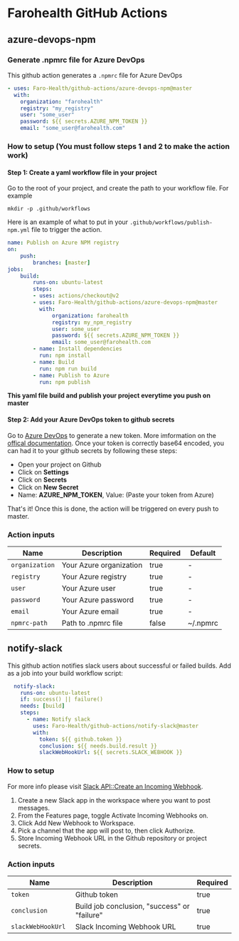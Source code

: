 # Farohealth GitHub Actions

## azure-devops-npm

### Generate .npmrc file for Azure DevOps

This github action generates a `.npmrc` file for Azure DevOps

```yaml
- uses: Faro-Health/github-actions/azure-devops-npm@master
  with:
    organization: "farohealth"
    registry: "my_registry"
    user: "some_user"
    password: ${{ secrets.AZURE_NPM_TOKEN }}
    email: "some_user@farohealth.com"
```
### How to setup (You must follow steps 1 and 2 to make the action work)
#### **Step 1**: Create a yaml workflow file in your project
Go to the root of your project, and create the path to your workflow file. For example

```
mkdir -p .github/workflows
```

Here is an example of what to put in your `.github/workflows/publish-npm.yml` file to trigger the action.

```yaml
name: Publish on Azure NPM registry
on:
    push:
        branches: [master]
jobs:
    build:
        runs-on: ubuntu-latest
        steps:
        - uses: actions/checkout@v2
        - uses: Faro-Health/github-actions/azure-devops-npm@master
          with:
              organization: farohealth
              registry: my_npm_registry
              user: some_user
              password: ${{ secrets.AZURE_NPM_TOKEN }}
              email: some_user@farohealth.com
        - name: Install dependencies
          run: npm install
        - name: Build
          run: npm run build
        - name: Publish to Azure
          run: npm publish
```
**This yaml file build and publish your project everytime you push on master**

#### **Step 2:** Add your Azure DevOps token to github secrets
Go to [Azure DevOps](https://dev.azure.com) to generate a new token. More imformation on the [offical documentation](https://docs.microsoft.com/en-us/azure/devops/organizations/accounts/use-personal-access-tokens-to-authenticate?view=azure-devops&tabs=preview-page). Once your token is correctly base64 encoded, you can had it to your github secrets by following these steps:

-   Open your project on Github
-   Click on **Settings**
-   Click on **Secrets**
-   Click on **New Secret**
-   Name: **AZURE_NPM_TOKEN**, Value: (Paste your token from Azure)

That's it! Once this is done, the action will be triggered on every push to master.

### Action inputs

| Name              | Description                                          | Required | Default  |
| ----------------- | ---------------------------------------------------- | -------- |----------|
| `organization`    | Your Azure organization                              | true     |    -     |
| `registry`        | Your Azure registry                                  | true     |    -     |
| `user`            | Your Azure user                                      | true     |    -     |
| `password `       | Your Azure password                                  | true     |    -     |
| `email`           | Your Azure email                                     | true     |    -     |
| `npmrc-path`      | Path to .npmrc file                                  | false    | ~/.npmrc |

## notify-slack

This github action notifies slack users about successful or failed builds. Add as a job into your build workflow script:

```yaml
  notify-slack:
    runs-on: ubuntu-latest
    if: success() || failure()
    needs: [build]
    steps:
      - name: Notify slack
        uses: Faro-Health/github-actions/notify-slack@master
        with:
          token: ${{ github.token }}
          conclusion: ${{ needs.build.result }}
          slackWebHookUrl: ${{ secrets.SLACK_WEBHOOK }}
```

### How to setup
For more info please visit [Slack API::Create an Incoming Webhook](https://api.slack.com/messaging/webhooks#create_a_webhook).

1. Create a new Slack app in the workspace where you want to post messages.
2. From the Features page, toggle Activate Incoming Webhooks on.
3. Click Add New Webhook to Workspace.
4. Pick a channel that the app will post to, then click Authorize.
5. Store Incoming Webhook URL in the Github repository or project secrets.

### Action inputs
| Name              | Description                                          | Required |
| ----------------- | ---------------------------------------------------- | -------- |
| `token`           | Github token                                         | true     |
| `conclusion`      | Build job conclusion, "success" or "failure"         | true     |
| `slackWebHookUrl `| Slack Incoming Webhook URL                           | true     |
